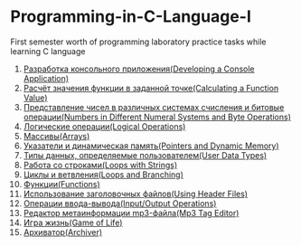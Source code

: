# Programming-in-C-Language-I
First semester worth of programming laboratory practice tasks while learning C language

1. [Разработка консольного приложения(Developing a Console Application)](https://github.com/nazzrrg/Programming-in-C-Language-I/blob/master/Programming%20in%20C/lab1/main.c)
2. [Расчёт значения функции в заданной точке(Calculating a Function Value)](https://github.com/nazzrrg/Programming-in-C-Language-I/blob/master/Programming%20in%20C/lab2/main.c)
3. [Представление чисел в различных системах счисления и битовые
операции(Numbers in Different Numeral Systems and Byte Operations)](https://github.com/nazzrrg/Programming-in-C-Language-I/blob/master/Programming%20in%20C/lab3/main.c)
4. [Логические операции(Logical Operations)](https://github.com/nazzrrg/Programming-in-C-Language-I/blob/master/Programming%20in%20C/lab4/main.c)
5. [Массивы(Arrays)](https://github.com/nazzrrg/Programming-in-C-Language-I/blob/master/Programming%20in%20C/lab5/main.c)
6. [Указатели и динамическая память(Pointers and Dynamic Memory)](https://github.com/nazzrrg/Programming-in-C-Language-I/blob/master/Programming%20in%20C/lab6/main.c)
7. [Типы данных, определяемые пользователем(User Data Types)](https://github.com/nazzrrg/Programming-in-C-Language-I/blob/master/Programming%20in%20C/lab7/main.c)
8. [Работа со строками(Loops with Strings)](https://github.com/nazzrrg/Programming-in-C-Language-I/blob/master/Programming%20in%20C/lab8/main.c)
9. [Циклы и ветвления(Loops and Branching)](https://github.com/nazzrrg/Programming-in-C-Language-I/blob/master/Programming%20in%20C/lab9/main.c)
10. [Функции(Functions)](https://github.com/nazzrrg/Programming-in-C-Language-I/blob/master/Programming%20in%20C/lab10/main.c)
11. [Использование заголовочных файлов(Using Header Files)](https://github.com/nazzrrg/Programming-in-C-Language-I/blob/master/Programming%20in%20C/lab11/main.c)
12. [Операции ввода-вывода(Input/Output Operations)](https://github.com/nazzrrg/Programming-in-C-Language-I/blob/master/Programming%20in%20C/lab12/main.c)
13. [Редактор метаинформации mp3-файла(Mp3 Tag Editor)](https://github.com/nazzrrg/Programming-in-C-Language-I/blob/master/Programming%20in%20C/lab13/main.c)
14. [Игра жизнь(Game of Life)](https://github.com/nazzrrg/Programming-in-C-Language-I/blob/master/Programming%20in%20C/lab14/main.c)
15. [Архиватор(Archiver)](https://github.com/nazzrrg/Programming-in-C-Language-I/blob/master/Programming%20in%20C/lab15/main.c)
